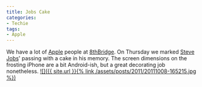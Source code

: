 ```yaml
---
title: Jobs Cake
categories:
- Techie
tags:
- Apple
---
```


We have a lot of [Apple](http://www.apple.com/) people at [8thBridge](http://www.8thbridge.com/). On Thursday we marked [Steve Jobs](http://en.wikipedia.org/wiki/Steve_Jobs)' passing with a cake in his memory. The screen dimensions on the frosting iPhone are a bit Android-ish, but a great decorating job nonetheless.
[![]({{ site.url }}{% link /assets/posts/2011/20111008-165215.jpg %})](http://thingelstad.com/s/jobs-cake/20111008-165215-jpg/img)
